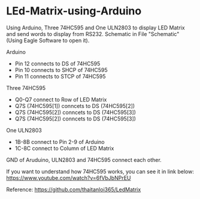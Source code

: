 # LEd-Matrix-using-Arduino
Using Arduino, Three 74HC595 and One ULN2803 to display LED Matrix and send words to display from RS232. Schematic in File "Schematic" (Using Eagle Software to open it).

Arduino
- Pin 12 connects to DS of 74HC595
- Pin 10 connects to SHCP of 74HC595
- Pin 11 connects to STCP of 74HC595

Three 74HC595
- Q0-Q7 connect to Row of LED Matrix
- Q7S (74HC595[1]) conncets to DS (74HC595[2])
- Q7S (74HC595[2]) conncets to DS (74HC595[3])
- Q7S (74HC595[2]) conncets to DS (74HC595[3])
  
One ULN2803 
- 1B-8B connect to Pin 2-9 of Arduino
- 1C-8C connect to Column of LED Matrix

GND of Aruduino, ULN2803 and 74HC595 connect each other.

If you want to understand how 74HC595 works, you can see it in link below: 
https://www.youtube.com/watch?v=6fVbJbNPrEU

Reference: https://github.com/thaitanloi365/LedMatrix 
